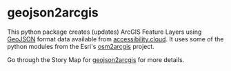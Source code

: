 # geojson2arcgis
This python package creates (updates) ArcGIS Feature Layers using [GeoJSON] format data available from [accessibility.cloud]. It uses some of the python modules from the Esri's [osm2arcgis] project.

Go through the Story Map for [geojson2arcgis] for more details.

[accessibility.cloud]: https://www.accessibility.cloud/
[osm2arcgis]: https://github.com/EsriDE/EsriDE-python-osm2arcgis
[GeoJSON]: geojson.org
[geojson2arcgis]: https://arcg.is/15r0f9
